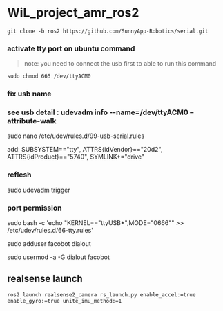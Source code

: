 # WiL_project_amr_ros2

```
git clone -b ros2 https://github.com/SunnyApp-Robotics/serial.git
```

### activate tty port on ubuntu command 
> note: you need to connect the usb first to able to run this command 
```
sudo chmod 666 /dev/ttyACM0
```

### fix usb name
### see usb detail : udevadm info --name=/dev/ttyACM0 –attribute-walk

sudo nano /etc/udev/rules.d/99-usb-serial.rules

add:
SUBSYSTEM=="tty", ATTRS{idVendor}=="20d2", ATTRS{idProduct}=="5740", SYMLINK+="drive"

### reflesh

sudo udevadm trigger

### port permission

sudo bash -c 'echo "KERNEL==\"ttyUSB*\",MODE=\"0666\"" >> /etc/udev/rules.d/66-tty.rules'

sudo adduser facobot dialout

sudo usermod -a -G dialout facobot

## realsense launch
```
ros2 launch realsense2_camera rs_launch.py enable_accel:=true enable_gyro:=true unite_imu_method:=1
```